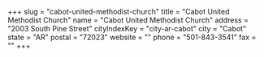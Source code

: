 +++
slug = "cabot-united-methodist-church"
title = "Cabot United Methodist Church"
name = "Cabot United Methodist Church"
address = "2003 South Pine Street"
cityIndexKey = "city-ar-cabot"
city = "Cabot"
state = "AR"
postal = "72023"
website = ""
phone = "501-843-3541"
fax = ""
+++
